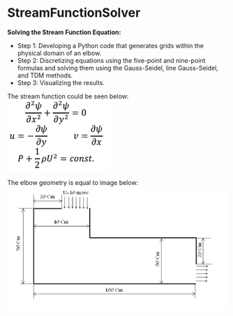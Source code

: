 # StreamFunctionSolver
**Solving the Stream Function Equation:**
- Step 1: Developing a Python code that generates grids within the physical domain of an elbow.
- Step 2: Discretizing equations using the five-point and nine-point formulas and solving them using the
Gauss-Seidel, line Gauss-Seidel, and TDM methods.
- Step 3: Visualizing the results.

The stream function could be seen below:
![stream_function](https://github.com/safdarianebi/StreamFunctionSolver/blob/main/stream_function.png)


The elbow geometry is equal to image below:
![elbow_geometry](https://github.com/safdarianebi/StreamFunctionSolver/blob/main/elbow_geometry.png)


